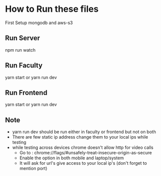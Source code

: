 # How to Run these files

First Setup mongodb and aws-s3

## Run Server
npm run watch

## Run Faculty
yarn start or yarn run dev

## Run Frontend
yarn start or yarn run dev

## Note
* yarn run dev should be run either in faculty or frontend but not on both
* There are few static ip address change them to your local ips while testing
* while testing across devices chrome doesn't allow http for video calls
  * Go to : chrome://flags/#unsafely-treat-insecure-origin-as-secure
  * Enable the option in both mobile and laptop/system
  * It will ask for url's give access to your local ip's (don't forget to mention port)
